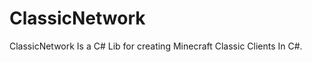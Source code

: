 ClassicNetwork
==============

ClassicNetwork Is a C# Lib for creating Minecraft Classic Clients In C#.
